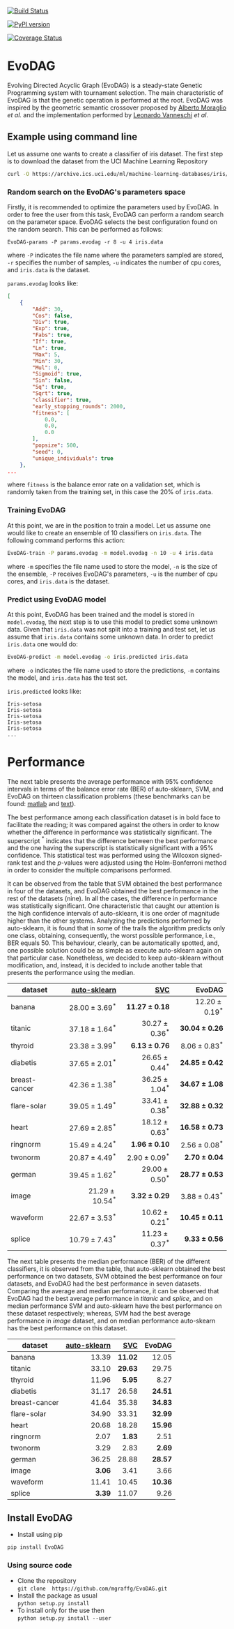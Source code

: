 [![Build Status](https://travis-ci.org/mgraffg/EvoDAG.svg?branch=master)](https://travis-ci.org/mgraffg/EvoDAG)

[![PyPI version](https://badge.fury.io/py/EvoDAG.svg)](https://badge.fury.io/py/EvoDAG)

[![Coverage Status](https://coveralls.io/repos/github/mgraffg/EvoDAG/badge.svg?branch=master)](https://coveralls.io/github/mgraffg/EvoDAG?branch=master)

# EvoDAG #

Evolving Directed Acyclic Graph (EvoDAG) is a steady-state Genetic Programming system
with tournament selection. The main characteristic of EvoDAG is that
the genetic operation is performed at the root. EvoDAG was inspired
by the geometric semantic crossover proposed by 
[Alberto Moraglio](https://scholar.google.com.mx/citations?user=0y4XRI0AAAAJ&hl=en&oi=ao)
_et al._ and the implementation performed by
[Leonardo Vanneschi](https://scholar.google.com.mx/citations?user=uR5K07QAAAAJ&hl=en&oi=ao)
_et al_.

## Example using command line ##

Let us assume one wants to create a classifier of iris dataset. The
first step is to download the dataset from the UCI Machine Learning
Repository

```bash   
curl -O https://archive.ics.uci.edu/ml/machine-learning-databases/iris/iris.data
```

### Random search on the EvoDAG's parameters space

Firstly, it is recommended to optimize the parameters used by
EvoDAG. In order to free the user from this task, EvoDAG can perform a random
search on the parameter space. EvoDAG selects the best configuration found
on the random search. This can be performed as follows:

```bash__
EvoDAG-params -P params.evodag -r 8 -u 4 iris.data
```

where `-P` indicates the file name where the parameters sampled are
stored, `-r` specifies the number of samples, `-u` indicates the number of
cpu cores, and `iris.data` is the dataset.

`params.evodag` looks like:

```json   
[
    {
        "Add": 30,
        "Cos": false,
        "Div": true,
        "Exp": true,
        "Fabs": true,
        "If": true,
        "Ln": true,
        "Max": 5,
        "Min": 30,
        "Mul": 0,
        "Sigmoid": true,
        "Sin": false,
        "Sq": true,
        "Sqrt": true,
        "classifier": true,
        "early_stopping_rounds": 2000,
        "fitness": [
            0.0,
            0.0,
            0.0
        ],
        "popsize": 500,
        "seed": 0,
        "unique_individuals": true
    },
...
```

where `fitness` is the balance error rate on a validation set, which
is randomly taken from the training set, in this case the 20% of `iris.data`.

### Training EvoDAG

At this point, we are in the position to train a model. Let us assume
one would like to create an ensemble of 10 classifiers on
`iris.data`. The following command performs this action: 

```bash   
EvoDAG-train -P params.evodag -m model.evodag -n 10 -u 4 iris.data 
```

where `-m` specifies the file name used to store the model, `-n` is
the size of the ensemble, `-P` receives EvoDAG's parameters, `-u` is
the number of cpu cores, and `iris.data` is the dataset. 


### Predict using EvoDAG model

At this point, EvoDAG has been trained and the model is stored in
`model.evodag`, the next step is to use this model to predict some
unknown data. Given that `iris.data` was not split into a training
and test set, let us assume that `iris.data` contains some unknown
data. In order to predict `iris.data` one would do:

```bash   
EvoDAG-predict -m model.evodag -o iris.predicted iris.data
```

where `-o` indicates the file name used to store the predictions, `-m`
contains the model, and `iris.data` has the test set.

`iris.predicted` looks like:

```
Iris-setosa
Iris-setosa
Iris-setosa
Iris-setosa
Iris-setosa
...
```

# Performance #

The next table presents the average performance with 95%
confidence intervals in terms of the balance error rate (BER) of
auto-sklearn, SVM, and EvoDAG on thirteen classification
problems (these benchmarks can be found:
[matlab](http://theoval.cmp.uea.ac.uk/matlab/benchmarks) and [text](http://ws.ingeotec.mx/~mgraffg/classification)).
  

The best performance among each classification dataset is in
bold face to facilitate the reading; it was compared against the others in order to know whether
the difference in performance was statistically significant. The
superscript $^*$ indicates that the difference between the best
performance and the one having the superscript is statistically
significant with a 95% confidence. This statistical test was
performed using the Wilcoxon signed-rank test
and the $p$-values were adjusted using 
the Holm-Bonferroni method in order to consider the multiple
comparisons performed.

It can be observed from the table that SVM obtained
the best performance in four of the datasets, and EvoDAG obtained the
best performance in the rest of the datasets (nine). In all the cases, the
difference in performance was statistically significant. One
characteristic that caught our attention is the high confidence
intervals of auto-sklearn, it is one order of magnitude higher than
the other systems. Analyzing the predictions performed by
auto-sklearn, it is found that in some of the trails the algorithm
predicts only one class, obtaining, consequently, the worst possible
performance, i.e., BER equals 50. This behaviour, clearly, can be
automatically spotted, and, one possible solution could be as simple
as execute auto-sklearn again on that particular case. Nonetheless, we
decided to keep auto-sklearn without modification, and, instead, it
is decided to include another table that presents the performance using the median.


|dataset| [auto-sklearn](https://github.com/automl/auto-sklearn) | [SVC](http://scikit-learn.org/stable/) | EvoDAG |
|------|---------------------------------------------:|------------------------------:|-------:|
|banana | $28.00 \pm 3.69^*$ | **$11.27 \pm 0.18$** | $12.20 \pm 0.19^*$|
|titanic | $37.18 \pm 1.64^*$ | $30.27 \pm 0.36^*$ | **$30.04 \pm 0.26$**|
|thyroid | $23.38 \pm 3.99^*$ | **$6.13 \pm 0.76$** | $8.06 \pm 0.83^*$|
|diabetis | $37.65 \pm 2.01^*$ | $26.65 \pm 0.44^*$ | **$24.85 \pm 0.42$**|
|breast-cancer | $42.36 \pm 1.38^*$ | $36.25 \pm 1.04^*$ | **$34.67 \pm 1.08$**|
|flare-solar | $39.05 \pm 1.49^*$ | $33.41 \pm 0.38^*$ | **$32.88 \pm 0.32$**|
|heart | $27.69 \pm 2.85^*$ | $18.12 \pm 0.63^*$ | **$16.58 \pm 0.73$**|
|ringnorm | $15.49 \pm 4.24^*$ | **$1.96 \pm 0.10$** | $2.56 \pm 0.08^*$|
|twonorm | $20.87 \pm 4.49^*$ | $2.90 \pm 0.09^*$ | **$2.70 \pm 0.04$**|
|german | $39.45 \pm 1.62^*$ | $29.00 \pm 0.50^*$ | **$28.77 \pm 0.53$**|
|image | $21.29 \pm 10.54^*$ | **$3.32 \pm 0.29$** | $3.88 \pm 0.43^*$|
|waveform | $22.67 \pm 3.53^*$ | $10.62 \pm 0.21^*$ | **$10.45 \pm 0.11$**|
|splice | $10.79 \pm 7.43^*$ | $11.23 \pm 0.37^*$ | **$9.33 \pm 0.56$**|

The next table presents the median performance (BER) of
the different classifiers, it is observed from the table, that
auto-sklearn obtained the best performance on two datasets, SVM
obtained the best performance on four datasets, and EvoDAG had the
best performance in seven datasets. Comparing the average and median
performance, it can be observed that EvoDAG had the best average
performance in _titanic_ and _splice_, and on median performance SVM and
auto-sklearn have the best performance on these dataset
respectively; whereas, SVM had the best average performance in _image_
dataset, and on median performance auto-skearn has the best
performance on this dataset.

|dataset| [auto-sklearn](https://github.com/automl/auto-sklearn) | [SVC](http://scikit-learn.org/stable/) | EvoDAG |
|------|---------------------------------------------:|------------------------------:|-------:|
|banana | $13.39$ | **$11.02$** | $12.05$|
|titanic | $33.10$ | **$29.63$** | $29.75$|
|thyroid | $11.96$ | **$5.95$** | $8.27$|
|diabetis | $31.17$ | $26.58$ | **$24.51$**|
|breast-cancer | $41.64$ | $35.38$ | **$34.83$**|
|flare-solar | $34.90$ | $33.31$ | **$32.99$**|
|heart | $20.68$ | $18.28$ | **$15.96$**|
|ringnorm | $2.07$ | **$1.83$** | $2.51$|
|twonorm | $3.29$ | $2.83$ | **$2.69$**|
|german | $36.25$ | $28.88$ | **$28.57$**|
|image | **$3.06$** | $3.41$ | $3.66$|
|waveform | $11.41$ | $10.45$ | **$10.36$**|
|splice | **$3.39$** | $11.07$ | $9.26$|

## Install EvoDAG ##

* Install using pip  
```bash   
pip install EvoDAG
```

### Using source code ###

* Clone the repository  
```git clone  https://github.com/mgraffg/EvoDAG.git```
* Install the package as usual  
```python setup.py install```
* To install only for the use then  
```python setup.py install --user```


